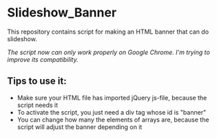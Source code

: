 # Slideshow_Banner
This repository contains script for making an HTML banner that can do slideshow.

<i>The script now can only work properly on Google Chrome. I'm trying to improve its compatibility.</i>

<h2>Tips to use it:</h2>
<ul>
  <li>Make sure your HTML file has imported jQuery js-file, because the script needs it</li>
  <li>To activate the script, you just need a div tag whose id is "banner"</li>
  <li>You can change how many the elements of arrays are, because the script will adjust the banner depending on it</li>
</ul>
